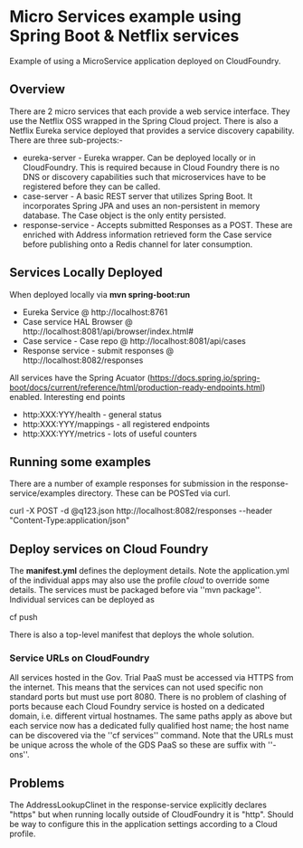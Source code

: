 # Micro Services example using Spring Boot & Netflix services
Example of using a MicroService application deployed on CloudFoundry.

## Overview
There are 2 micro services that each provide a web service interface. They use the Netflix OSS wrapped in the Spring Cloud project. There is also a Netflix Eureka service deployed that provides a service discovery capability. There are three sub-projects:-
 * eureka-server - Eureka wrapper. Can be deployed locally or in CloudFoundry. This is required because in Cloud Foundry there is no DNS or discovery capabilities such that microservices have to be registered before they can be called.
  * case-server - A basic REST server that utilizes Spring Boot. It incorporates Spring JPA and uses an non-persistent in memory database. The Case object is the only entity persisted.
  * response-service - Accepts submitted Responses as a POST. These are enriched with Address information retrieved form the Case service before publishing onto a Redis channel for later consumption.

## Services Locally Deployed
When deployed locally via **mvn spring-boot:run**

* Eureka Service @ http://localhost:8761
* Case service HAL Browser @ http://localhost:8081/api/browser/index.html#
* Case service - Case repo @ http://localhost:8081/api/cases
* Response service - submit responses @ http://localhost:8082/responses

All services have the Spring Acuator (https://docs.spring.io/spring-boot/docs/current/reference/html/production-ready-endpoints.html) enabled. Interesting end points
* http:XXX:YYY/health - general status
* http:XXX:YYY/mappings - all registered endpoints
* http:XXX:YYY/metrics - lots of useful counters

## Running some examples
There are a number of example responses for submission in the response-service/examples directory. These can be POSTed via curl.

curl -X POST -d @q123.json http://localhost:8082/responses --header "Content-Type:application/json"

## Deploy services on Cloud Foundry
The **manifest.yml** defines the deployment details. Note the application.yml of the individual apps may also use the profile *cloud* to override some details. The services must be packaged before via ''mvn package''.
Individual services can be deployed as

cf push

There is also a top-level manifest that deploys the whole solution.

### Service URLs on CloudFoundry
All services hosted in the Gov. Trial PaaS must be accessed via HTTPS from the internet. This means that the services can not used specific non standard ports but must use port 8080. There is no problem of clashing of ports because each Cloud Foundry service is hosted on a dedicated domain, i.e. different virtual hostnames. The same paths apply as above but each service now has a dedicated fully qualified host name; the host name can be discovered via the ''cf services'' command.
Note that the URLs must be unique across the whole of the GDS PaaS so these are suffix with ''-ons''.

## Problems
The AddressLookupClinet in the response-service explicitly declares "https" but when running locally outside of CloudFoundry it is "http". Should be way to configure this in the application settings according to a Cloud profile.